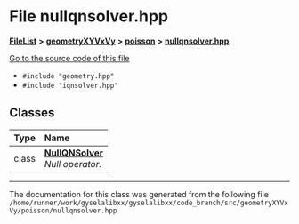 

# File nullqnsolver.hpp



[**FileList**](files.md) **>** [**geometryXYVxVy**](dir_e4674dab6493cf35bbeb1b23e7fbbddd.md) **>** [**poisson**](dir_14c5eb4d397dfd4e1a4d5c7bede9e118.md) **>** [**nullqnsolver.hpp**](geometryXYVxVy_2poisson_2nullqnsolver_8hpp.md)

[Go to the source code of this file](geometryXYVxVy_2poisson_2nullqnsolver_8hpp_source.md)



* `#include "geometry.hpp"`
* `#include "iqnsolver.hpp"`















## Classes

| Type | Name |
| ---: | :--- |
| class | [**NullQNSolver**](classNullQNSolver.md) <br>_Null operator._  |



















































------------------------------
The documentation for this class was generated from the following file `/home/runner/work/gyselalibxx/gyselalibxx/code_branch/src/geometryXYVxVy/poisson/nullqnsolver.hpp`

